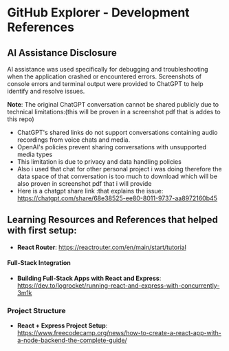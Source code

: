 # GitHub Explorer - Development References

## AI Assistance Disclosure

AI assistance was used specifically for debugging and troubleshooting when the application crashed or encountered errors. Screenshots of console errors and terminal output were provided to ChatGPT to help identify and resolve issues.

**Note**: The original ChatGPT conversation cannot be shared publicly due to technical limitations:(this will be proven in a screenshot pdf that is addes to this repo)
- ChatGPT's shared links do not support conversations containing audio recordings from voice chats and media.
- OpenAI's policies prevent sharing conversations with unsupported media types
- This limitation is due to privacy and data handling policies
- Also i used that chat for other personal project i was doing therefore the data space of that conversation is too much to download which will be also proven in screenshot pdf that i will provide
- Here is a chatgpt share link :that explains the issue: https://chatgpt.com/share/68e38525-ee80-8011-9737-aa8972160b45

## Learning Resources and References that helped with first setup:

- **React Router**: https://reactrouter.com/en/main/start/tutorial

#### Full-Stack Integration
- **Building Full-Stack Apps with React and Express**: https://dev.to/logrocket/running-react-and-express-with-concurrently-3m1k

### Project Structure
- **React + Express Project Setup**: https://www.freecodecamp.org/news/how-to-create-a-react-app-with-a-node-backend-the-complete-guide/

